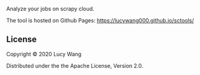 Analyze your jobs on scrapy cloud.

The tool is hosted on Github Pages: https://lucywang000.github.io/sctools/

## License

Copyright © 2020 Lucy Wang

Distributed under the the Apache License, Version 2.0.

